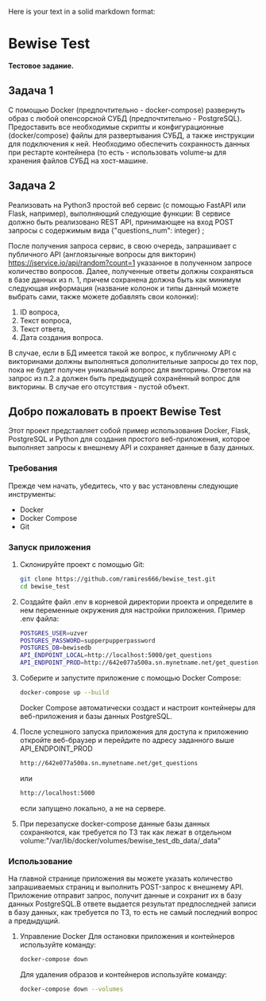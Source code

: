 Here is your text in a solid markdown format:

# Bewise Test
**Тестовое задание.**

## Задача 1
С помощью Docker (предпочтительно - docker-compose) развернуть образ с любой опенсорсной СУБД (предпочтительно - PostgreSQL). Предоставить все необходимые скрипты и конфигурационные (docker/compose) файлы для развертывания СУБД, а также инструкции для подключения к ней. Необходимо обеспечить сохранность данных при рестарте контейнера (то есть - использовать volume-ы для хранения файлов СУБД на хост-машине.

## Задача 2
Реализовать на Python3 простой веб сервис (с помощью FastAPI или Flask, например), выполняющий следующие функции:
В сервисе должно быть реализовано REST API, принимающее на вход POST запросы с содержимым вида {"questions_num": integer}  ;

После получения запроса сервис, в свою очередь, запрашивает с публичного API (англоязычные вопросы для викторин) https://jservice.io/api/random?count=1 указанное в полученном запросе количество вопросов.
Далее, полученные ответы должны сохраняться в базе данных из п. 1, причем сохранена должна быть как минимум следующая информация (название колонок и типы данный можете выбрать сами, также можете добавлять свои колонки):
1. ID вопроса,
2. Текст вопроса,
3. Текст ответа,
4. Дата создания вопроса.

  В случае, если в БД имеется такой же вопрос, к публичному API с викторинами должны выполняться дополнительные запросы до тех пор, пока не будет получен уникальный вопрос для викторины.
Ответом на запрос из п.2.a должен быть предыдущей сохранённый вопрос для викторины. В случае его отсутствия - пустой объект.

## Добро пожаловать в проект Bewise Test
Этот проект представляет собой пример использования Docker, Flask, PostgreSQL и Python для создания простого веб-приложения, которое выполняет запросы к внешнему API и сохраняет данные в базу данных.

### Требования
Прежде чем начать, убедитесь, что у вас установлены следующие инструменты:
- Docker
- Docker Compose
- Git

### Запуск приложения
1. Склонируйте проект с помощью Git:
   ```bash
   git clone https://github.com/ramires666/bewise_test.git
   cd bewise_test

2. Создайте файл .env в корневой директории проекта и определите в нем переменные окружения для настройки приложения. Пример .env файла:

    ```bash
    POSTGRES_USER=uzver
    POSTGRES_PASSWORD=supperpupperpassword
    POSTGRES_DB=bewisedb
    API_ENDPOINT_LOCAL=http://localhost:5000/get_questions
    API_ENDPOINT_PROD=http://642e077a500a.sn.mynetname.net/get_questions
    ```

3. Соберите и запустите приложение с помощью Docker Compose:
   
   ```bash
   docker-compose up --build
   ```
    Docker Compose автоматически создаст и настроит контейнеры для веб-приложения и базы данных PostgreSQL.

4. После успешного запуска приложения для доступа к приложению откройте веб-браузер и перейдите по адресу заданного выше API_ENDPOINT_PROD
   
   ```bash
   http://642e077a500a.sn.mynetname.net/get_questions
    ```
    или
    ```bash
    http://localhost:5000
    ```
    если запущено локально, а не на сервере.
   
5. При перезапуске docker-compose данные базы данных сохраняются, как требуется по ТЗ так как лежат в отдельном volume:"/var/lib/docker/volumes/bewise_test_db_data/_data"

### Использование
  На главной странице приложения вы можете указать количество запрашиваемых страниц и выполнить POST-запрос к внешнему API. Приложение отправит запрос, получит данные и сохранит их в базу данных PostgreSQL.В ответе выдается результат предпоследней записи в базу данных, как требуется по ТЗ, то есть не самый последний вопрос а предыдущий.

1. Управление Docker
  Для остановки приложения и контейнеров используйте команду:
       
      ```bash
      docker-compose down
    ```
      Для удаления образов и контейнеров используйте команду:
    
    ```bash
    docker-compose down --volumes
    ```
